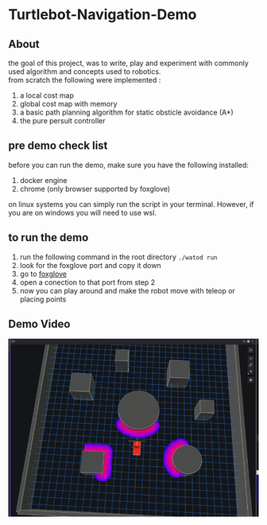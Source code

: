# Turtlebot-Navigation-Demo

## About 

the goal of this project, was to write, play and experiment with commonly used algorithm and concepts used to robotics.  
from scratch the following were implemented : 
1. a local cost map 
2. global cost map with memory 
3. a basic path planning algorithm for static obsticle avoidance (A*)
4. the pure persuit controller 

## pre demo check list 

before you can run the demo, make sure you have the following installed: 
1. docker engine
2. chrome (only browser supported by foxglove)

on linux systems you can simply run the script in your terminal. However, if you are on windows you will need to use wsl.

## to run the demo
1. run the following command in the root directory ```./watod run```
2. look for the foxglove port and copy it down 
3. go to [foxglove](https://app.foxglove.dev/thom/dashboard)
4. open a conection to that port from step 2
5. now you can play around and make the robot move with teleop or placing points

## Demo Video
[![Watch the video](config/thumbnail.png)](https://www.youtube.com/watch?v=emOPSX20CpI)